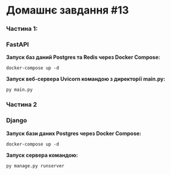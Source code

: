 # Домашнє завдання #13

<h3>Частина 1:</h3>

<h3>FastAPI</h3>

<b> Запуск баз даний Postgres та Redis через Docker Compose: </b>

    docker-compose up -d

<b> Запуск веб-сервера Uvicorn командою з директорії main.py: </b>

    py main.py

<h3>Частина 2</h3>

<h3>Django</h3>

<b> Запуск бази даних Postgres через Docker Compose: </b>

    docker-compose up -d

<b> Запуск сервера командою: </b>

    py manage.py runserver


